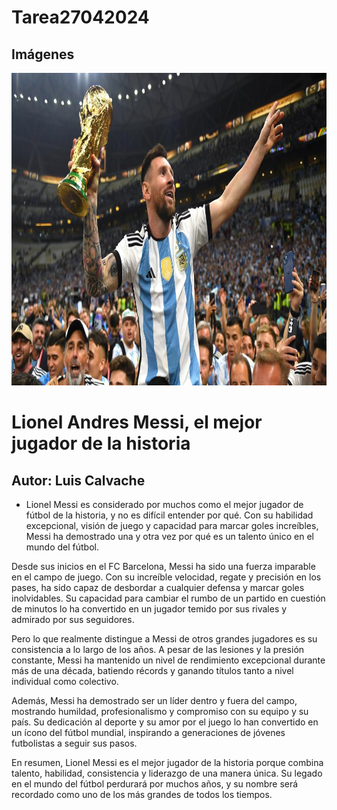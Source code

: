 # Tarea27042024

## Imágenes

<p align="left">
<img src="./Lionel messi.jpg" height="500">
</p>

# Lionel Andres Messi, el mejor jugador de la historia
## Autor: Luis Calvache

- Lionel Messi es considerado por muchos como el mejor jugador de fútbol de la historia, y no es difícil entender por qué. Con su habilidad excepcional, visión de juego y capacidad para marcar goles increíbles, Messi ha demostrado una y otra vez por qué es un talento único en el mundo del fútbol.

Desde sus inicios en el FC Barcelona, Messi ha sido una fuerza imparable en el campo de juego. Con su increíble velocidad, regate y precisión en los pases, ha sido capaz de desbordar a cualquier defensa y marcar goles inolvidables. Su capacidad para cambiar el rumbo de un partido en cuestión de minutos lo ha convertido en un jugador temido por sus rivales y admirado por sus seguidores.

Pero lo que realmente distingue a Messi de otros grandes jugadores es su consistencia a lo largo de los años. A pesar de las lesiones y la presión constante, Messi ha mantenido un nivel de rendimiento excepcional durante más de una década, batiendo récords y ganando títulos tanto a nivel individual como colectivo.

Además, Messi ha demostrado ser un líder dentro y fuera del campo, mostrando humildad, profesionalismo y compromiso con su equipo y su país. Su dedicación al deporte y su amor por el juego lo han convertido en un ícono del fútbol mundial, inspirando a generaciones de jóvenes futbolistas a seguir sus pasos.

En resumen, Lionel Messi es el mejor jugador de la historia porque combina talento, habilidad, consistencia y liderazgo de una manera única. Su legado en el mundo del fútbol perdurará por muchos años, y su nombre será recordado como uno de los más grandes de todos los tiempos.
